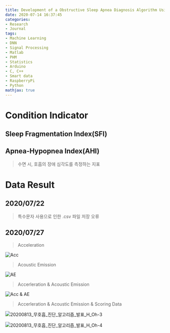 ```yaml
---
title: Development of a Obstructive Sleep Apnea Diagnosis Algorithm Using HRV
date: 2020-07-14 16:37:45
categories:
- Research
- Journal
tags:
- Machine Learning
- DNN
- Signal Processing
- Matlab
- PHM
- Statistics
- Arduino
- C, C++
- Smart data
- RaspberryPi
- Python
mathjax: true
---
```

# Condition Indicator

## Sleep Fragmentation Index(SFI)

> 

## Apnea-Hypopnea Index(AHI)

> 수면 시, 호흡의 장애 심각도를 측정하는 지표

<!-- More -->

# Data Result

## 2020/07/22

> 특수문자 사용으로 인한 .csv 파일 저장 오류

## 2020/07/27

> Acceleration

![Acc](https://user-images.githubusercontent.com/42334717/88665268-58a7c900-d119-11ea-9861-3e05d5f4c587.jpg)

> Acoustic Emission

![AE](https://user-images.githubusercontent.com/42334717/88665261-56de0580-d119-11ea-86b5-31a9b10bb816.jpg)

> Accerleration & Acoustic Emission

![Acc & AE](https://user-images.githubusercontent.com/42334717/88665402-868d0d80-d119-11ea-8e9f-98daa1f4f6a1.png)

> Accerleration & Acoustic Emission & Scoring Data

![20200813_무호흡_진단_알고리즘_발표_H_Oh-3](https://user-images.githubusercontent.com/42334717/90608792-110aed80-e23e-11ea-9887-a03d635c1e58.jpg)

![20200813_무호흡_진단_알고리즘_발표_H_Oh-4](https://user-images.githubusercontent.com/42334717/90608764-051f2b80-e23e-11ea-9156-8175f6ebb90e.jpg)